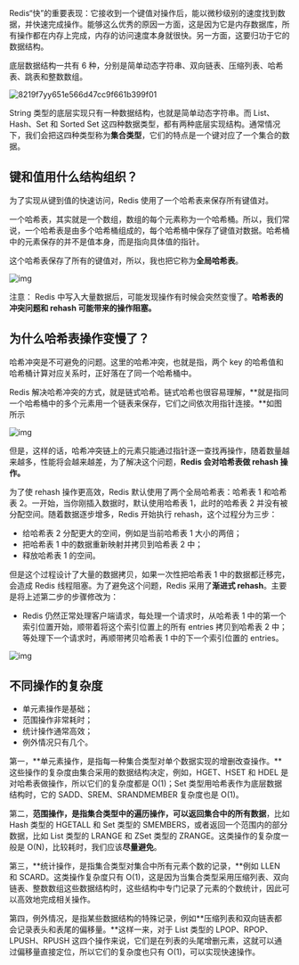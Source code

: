 

Redis“快”的重要表现：它接收到一个键值对操作后，能以微秒级别的速度找到数据，并快速完成操作。能够这么优秀的原因一方面，这是因为它是内存数据库，所有操作都在内存上完成，内存的访问速度本身就很快。另一方面，这要归功于它的数据结构。



底层数据结构一共有 6 种，分别是简单动态字符串、双向链表、压缩列表、哈希表、跳表和整数数组。

![8219f7yy651e566d47cc9f661b399f01](/Users/afuka/Documents/Typora/Redis/assert/8219f7yy651e566d47cc9f661b399f01.jpg)



String 类型的底层实现只有一种数据结构，也就是简单动态字符串。而 List、Hash、Set 和 Sorted Set 这四种数据类型，都有两种底层实现结构。通常情况下，我们会把这四种类型称为**集合类型**，它们的特点是一个键对应了一个集合的数据。



## 键和值用什么结构组织？

为了实现从键到值的快速访问，Redis 使用了一个哈希表来保存所有键值对。

一个哈希表，其实就是一个数组，数组的每个元素称为一个哈希桶。所以，我们常说，一个哈希表是由多个哈希桶组成的，每个哈希桶中保存了键值对数据。哈希桶中的元素保存的并不是值本身，而是指向具体值的指针。

这个哈希表保存了所有的键值对，所以，我也把它称为**全局哈希表**。

![img](/Users/afuka/Documents/Typora/Redis/assert/1cc8eaed5d1ca4e3cdbaa5a3d48dfb5f.png)

注意： Redis 中写入大量数据后，可能发现操作有时候会突然变慢了。**哈希表的冲突问题和 rehash 可能带来的操作阻塞。**



## 为什么哈希表操作变慢了？

哈希冲突是不可避免的问题。这里的哈希冲突，也就是指，两个 key 的哈希值和哈希桶计算对应关系时，正好落在了同一个哈希桶中。

Redis 解决哈希冲突的方式，就是链式哈希。链式哈希也很容易理解，**就是指同一个哈希桶中的多个元素用一个链表来保存，它们之间依次用指针连接。**如图所示

![img](/Users/afuka/Documents/Typora/Redis/assert/8ac4cc6cf94968a502161f85d072e428.png)

但是，这样的话，哈希冲突链上的元素只能通过指针逐一查找再操作，随着数量越来越多，性能将会越来越差，为了解决这个问题，**Redis 会对哈希表做 rehash 操作。**

为了使 rehash 操作更高效，Redis 默认使用了两个全局哈希表：哈希表 1 和哈希表 2。一开始，当你刚插入数据时，默认使用哈希表 1，此时的哈希表 2 并没有被分配空间。随着数据逐步增多，Redis 开始执行 rehash，这个过程分为三步：

- 给哈希表 2 分配更大的空间，例如是当前哈希表 1 大小的两倍；
- 把哈希表 1 中的数据重新映射并拷贝到哈希表 2 中；
- 释放哈希表 1 的空间。



但是这个过程设计了大量的数据拷贝，如果一次性把哈希表 1 中的数据都迁移完，会造成 Redis 线程阻塞。为了避免这个问题，Redis 采用了**渐进式 rehash**。主要是将上述第二步的步骤修改为：

- Redis 仍然正常处理客户端请求，每处理一个请求时，从哈希表 1 中的第一个索引位置开始，顺带着将这个索引位置上的所有 entries 拷贝到哈希表 2 中；等处理下一个请求时，再顺带拷贝哈希表 1 中的下一个索引位置的 entries。

![img](/Users/afuka/Documents/Typora/Redis/assert/73fb212d0b0928d96a0d7d6ayy76da0c.png)



## 不同操作的复杂度

- 单元素操作是基础；
- 范围操作非常耗时；
- 统计操作通常高效；
- 例外情况只有几个。

第一，**单元素操作，是指每一种集合类型对单个数据实现的增删改查操作。**这些操作的复杂度由集合采用的数据结构决定，例如，HGET、HSET 和 HDEL 是对哈希表做操作，所以它们的复杂度都是 O(1)；Set 类型用哈希表作为底层数据结构时，它的 SADD、SREM、SRANDMEMBER 复杂度也是 O(1)。

第二，**范围操作，是指集合类型中的遍历操作，可以返回集合中的所有数据**，比如 Hash 类型的 HGETALL 和 Set 类型的 SMEMBERS，或者返回一个范围内的部分数据，比如 List 类型的 LRANGE 和 ZSet 类型的 ZRANGE。这类操作的复杂度一般是 O(N)，比较耗时，我们应该**尽量避免**。

第三，**统计操作，是指集合类型对集合中所有元素个数的记录，**例如 LLEN 和 SCARD。这类操作复杂度只有 O(1)，这是因为当集合类型采用压缩列表、双向链表、整数数组这些数据结构时，这些结构中专门记录了元素的个数统计，因此可以高效地完成相关操作。

第四，例外情况，是指某些数据结构的特殊记录，例如**压缩列表和双向链表都会记录表头和表尾的偏移量。**这样一来，对于 List 类型的 LPOP、RPOP、LPUSH、RPUSH 这四个操作来说，它们是在列表的头尾增删元素，这就可以通过偏移量直接定位，所以它们的复杂度也只有 O(1)，可以实现快速操作。

